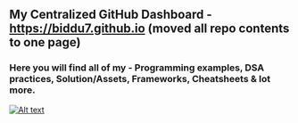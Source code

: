 ## My Centralized GitHub Dashboard - https://biddu7.github.io (moved all repo contents to one page)
### Here you will find all of my - Programming examples, DSA practices, Solution/Assets, Frameworks, Cheatsheets & lot more.

[![Alt text](https://github.com/biddu7/biddu7/assets/27678248/e1c83a00-1c06-4f38-9514-cb3ae355ee10 "Just click me to navigate to Joydeep's centralized GitHub repo page")](https://biddu7.github.io)

